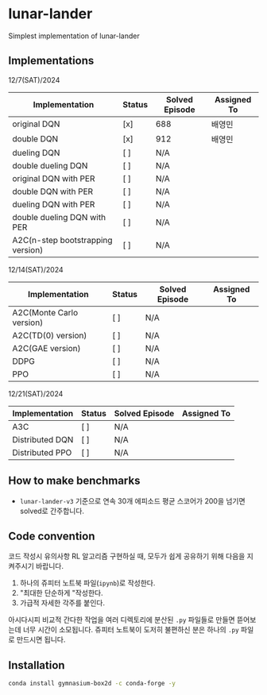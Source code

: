 # lunar-lander

Simplest implementation of lunar-lander

## Implementations

12/7(SAT)/2024

| Implementation                   | Status | Solved Episode | Assigned To |
|----------------------------------|--------|----------------|-------------|
| original DQN                     | [x]    | 688            | 배영민        |
| double DQN                       | [x]    | 912            | 배영민        |
| dueling DQN                      | [ ]    | N/A            |             |
| double dueling DQN               | [ ]    | N/A            |             |
| original DQN with PER            | [ ]    | N/A            |             |
| double DQN with PER              | [ ]    | N/A            |             |
| dueling DQN with PER             | [ ]    | N/A            |             |
| double dueling DQN with PER      | [ ]    | N/A            |             |
| A2C(n-step bootstrapping version)| [ ]    | N/A            |             |

12/14(SAT)/2024

| Implementation                  | Status | Solved Episode | Assigned To |
|---------------------------------|--------|----------------|-------------|
| A2C(Monte Carlo version)        | [ ]    | N/A            |             |
| A2C(TD(0) version)              | [ ]    | N/A            |             |
| A2C(GAE version)                | [ ]    | N/A            |             |
| DDPG                            | [ ]    | N/A            |             |
| PPO                             | [ ]    | N/A            |             |

12/21(SAT)/2024

| Implementation                  | Status | Solved Episode | Assigned To |
|---------------------------------|--------|----------------|-------------|
| A3C                             | [ ]    | N/A            |             |
| Distributed DQN                 | [ ]    | N/A            |             |
| Distributed PPO                 | [ ]    | N/A            |             |

## How to make benchmarks

- `lunar-lander-v3` 기준으로 연속 30개 에피소드 평균 스코어가 200을 넘기면 solved로 간주합니다.

## Code convention

코드 작성시 유의사항
RL 알고리즘 구현하실 때, 모두가 쉽게 공유하기 위해 다음을 지켜주시기 바랍니다.

1. 하나의 쥬피터 노트북 파일(`ipynb`)로 작성한다.
2. "최대한 단순하게 "작성한다.
3. 가급적 자세한 각주를 붙인다.

아시다시피 비교적 간다한 작업을 여러 디렉토리에 분산된 `.py` 파일들로 만들면 뜯어보는데 너무 시간이 소모됩니다. 
쥬피터 노트북이 도저히 불편하신 분은 하나의 `.py` 파일로 만드시면 됩니다.

## Installation
```bash
conda install gymnasium-box2d -c conda-forge -y
```
